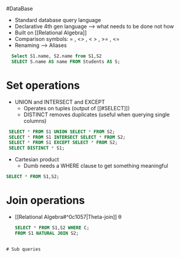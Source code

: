 #DataBase 
- Standard database query language
- Declarative 4th gen language  --> what needs to be done not how
- Built on [[Relational Algebra]]
- Comparison symbols: = , <> , <  > , >= , <=
- Renaming  --> Aliases
```SQL
  Select S1.name, S2.name from S1,S2
  SELECT S.name AS name FROM Students AS S;
```
# Set operations
-  UNION and INTERSECT and EXCEPT
	- Operates on tuples (output of [[#SELECT]])
	- DISTINCT removes duplicates (useful when querying single columns)
 ```SQL
  SELECT * FROM S1 UNION SELECT * FROM S2;
  SELECT * FROM S1 INTERSECT SELECT * FROM S2;
  SELECT * FROM S1 EXCEPT SELECT * FROM S2;
  SELECT DISTINCT * S1; 
  ```
- Cartesian product
	-  Dumb needs a WHERE clause to get something meaningful
```SQL
SELECT * FROM S1,S2;
```
# Join operations
- [[Relational Algebra#^0c1057|Theta-join]] θ
  ```SQL
  SELECT * FROM S1,S2 WHERE C;
  FROM S1 NATURAL JOIN S2;
```

# Sub queries
